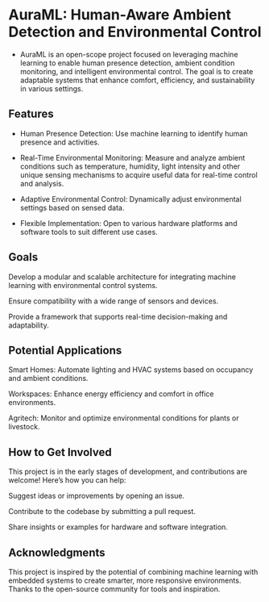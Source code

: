 # AuraML: Human-Aware Ambient Detection and Environmental Control

- AuraML is an open-scope project focused on leveraging machine learning to enable human presence detection, ambient condition monitoring, and intelligent environmental control. The goal is to create adaptable systems that enhance comfort, efficiency, and sustainability in various settings.

## Features

- Human Presence Detection: Use machine learning to identify human presence and activities.

- Real-Time Environmental Monitoring: Measure and analyze ambient conditions such as temperature, humidity, light intensity and other unique sensing mechanisms to acquire useful data for real-time control and analysis.

- Adaptive Environmental Control: Dynamically adjust environmental settings based on sensed data.

- Flexible Implementation: Open to various hardware platforms and software tools to suit different use cases.

## Goals

Develop a modular and scalable architecture for integrating machine learning with environmental control systems.

Ensure compatibility with a wide range of sensors and devices.

Provide a framework that supports real-time decision-making and adaptability.

## Potential Applications

Smart Homes: Automate lighting and HVAC systems based on occupancy and ambient conditions.

Workspaces: Enhance energy efficiency and comfort in office environments.

Agritech: Monitor and optimize environmental conditions for plants or livestock.

## How to Get Involved

This project is in the early stages of development, and contributions are welcome! Here’s how you can help:

Suggest ideas or improvements by opening an issue.

Contribute to the codebase by submitting a pull request.

Share insights or examples for hardware and software integration.

## Acknowledgments

This project is inspired by the potential of combining machine learning with embedded systems to create smarter, more responsive environments. Thanks to the open-source community for tools and inspiration.
